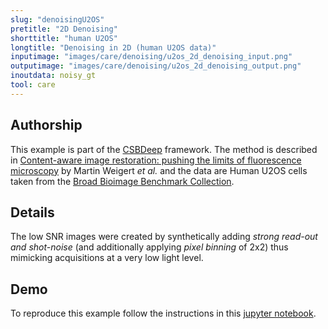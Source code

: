 ```yaml
---
slug: "denoisingU2OS"
pretitle: "2D Denoising"
shorttitle: "human U2OS"
longtitle: "Denoising in 2D (human U2OS data)"
inputimage: "images/care/denoising/u2os_2d_denoising_input.png"
outputimage: "images/care/denoising/u2os_2d_denoising_output.png"
inoutdata: noisy_gt
tool: care
---
```


## Authorship

This example is part of the [CSBDeep](https://github.com/CSBDeep/CSBDeep) framework. The method is described in [Content-aware image restoration: pushing the limits of fluorescence microscopy](http://dx.doi.org/10.1038/s41592-018-0216-7) by Martin Weigert _et al._ and the data are Human U2OS cells taken from the [Broad Bioimage Benchmark Collection](https://data.broadinstitute.org/bbbc/BBBC006/).

## Details

The low SNR images were created by synthetically adding _strong read-out and shot-noise_ (and additionally applying _pixel binning_ of 2x2) thus mimicking acquisitions at a very low light level.

## Demo

To reproduce this example follow the instructions in this [jupyter notebook](https://github.com/CSBDeep/CSBDeep/tree/master/examples/denoising2D).

